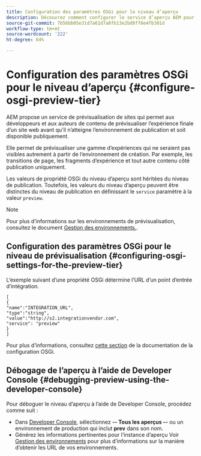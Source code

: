 ```yaml
---
title: Configuration des paramètres OSGi pour le niveau d’aperçu
description: Découvrez comment configurer le service d’aperçu AEM pour prévisualiser le contenu avant la mise en ligne.
source-git-commit: 7b56bb05e31d7a61d7a8fb13e2bd0ff6e4fb301d
workflow-type: tm+mt
source-wordcount: '222'
ht-degree: 64%

---
```



# Configuration des paramètres OSGi pour le niveau d’aperçu {#configure-osgi-preview-tier}

AEM propose un service de prévisualisation de sites qui permet aux développeurs et aux auteurs de contenu de prévisualiser l’expérience finale d’un site web avant qu’il n’atteigne l’environnement de publication et soit disponible publiquement.

Elle permet de prévisualiser une gamme d’expériences qui ne seraient pas visibles autrement à partir de l’environnement de création. Par exemple, les transitions de page, les fragments d’expérience et tout autre contenu côté publication uniquement.

Les valeurs de propriété OSGi du niveau d’aperçu sont héritées du niveau de publication. Toutefois, les valeurs du niveau d’aperçu peuvent être distinctes du niveau de publication en définissant le `service` paramètre à la valeur `preview`.

>[!NOTE]
>
>Pour plus d’informations sur les environnements de prévisualisation, consultez le document [Gestion des environnements.](/help/implementing/cloud-manager/manage-environments.md#access-preview-service).

## Configuration des paramètres OSGi pour le niveau de prévisualisation {#configuring-osgi-settings-for-the-preview-tier}

L’exemple suivant d’une propriété OSGi détermine l’URL d’un point d’entrée d’intégration.

```
[
{
"name":"INTEGRATION_URL",
"type":"string",
"value":"http://s2.integrationvendor.com",
"service": "preview"
}
]
```

Pour plus d’informations, consultez [cette section](/help/implementing/deploying/configuring-osgi.md#author-vs-publish-configuration) de la documentation de la configuration OSGi.

## Débogage de l’aperçu à l’aide de Developer Console {#debugging-preview-using-the-developer-console}

Pour déboguer le niveau d’aperçu à l’aide de Developer Console, procédez comme suit :

* Dans [Developer Console](/help/implementing/developing/introduction/development-guidelines.md#aem-as-a-cloud-service-development-tools), sélectionnez **-- Tous les aperçus --** ou un environnement de production qui inclut **prev** dans son nom.
* Générez les informations pertinentes pour l’instance d’aperçu
Voir [Gestion des environnements](/help/implementing/cloud-manager/manage-environments.md) pour plus d’informations sur la manière d’obtenir les URL de vos environnements.
